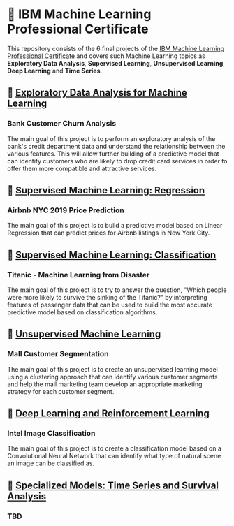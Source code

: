 # :rocket: IBM Machine Learning Professional Certificate
This repository consists of the 6 final projects of the [IBM Machine Learning Professional Certificate](https://www.coursera.org/professional-certificates/ibm-machine-learning) and covers such Machine Learning topics as **Exploratory Data Analysis**, **Supervised Learning**, **Unsupervised Learning**, **Deep Learning** and **Time Series**.
## :file_folder: [Exploratory Data Analysis for Machine Learning](https://github.com/evgenyzorin/IBM-Machine-Learning/tree/main/Exploratory-Data-Analysis)
### Bank Customer Churn Analysis
The main goal of this project is to perform an exploratory analysis of the bank's credit department data and understand the relationship between the various features. This will allow further building of a predictive model that can identify customers who are likely to drop credit card services in order to offer them more compatible and attractive services.
## :file_folder: [Supervised Machine Learning: Regression](https://github.com/evgenyzorin/IBM-Machine-Learning/tree/main/Regression)
### Airbnb NYC 2019 Price Prediction
The main goal of this project is to build a predictive model based on Linear Regression that can predict prices for Airbnb listings in New York City.
## :file_folder: [Supervised Machine Learning: Classification](https://github.com/evgenyzorin/IBM-Machine-Learning/tree/main/Classification)
### Titanic - Machine Learning from Disaster
The main goal of this project is to try to answer the question, "Which people were more likely to survive the sinking of the Titanic?" by interpreting features of passenger data that can be used to build the most accurate predictive model based on classification algorithms.
## :file_folder: [Unsupervised Machine Learning](https://github.com/evgenyzorin/IBM-Machine-Learning/tree/main/Clustering)
### Mall Customer Segmentation
The main goal of this project is to create an unsupervised learning model using a clustering approach that can identify various customer segments and help the mall marketing team develop an appropriate marketing strategy for each customer segment.
## :file_folder: [Deep Learning and Reinforcement Learning](https://github.com/evgenyzorin/IBM-Machine-Learning/tree/main/Deep-Learning)
### Intel Image Classification
The main goal of this project is to create a classification model based on a Convolutional Neural Network that can identify what type of natural scene an image can be classified as.
## :file_folder: [Specialized Models: Time Series and Survival Analysis](https://github.com/evgenyzorin/IBM-Machine-Learning/tree/main/Time-Series)
### TBD
